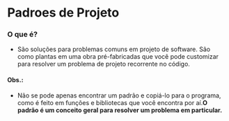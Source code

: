 # Padroes de Projeto
### O que é?
- São soluções para problemas comuns em projeto de software. São como plantas em uma obra pré-fabricadas que você pode customizar para resolver um problema de projeto recorrente no código.
#### Obs.:
- Não se pode apenas encontrar um padrão e copiá-lo para o programa, como é feito em funções e bibliotecas que você encontra por aí.**O padrão é um conceito geral para resolver um problema em particular.**
